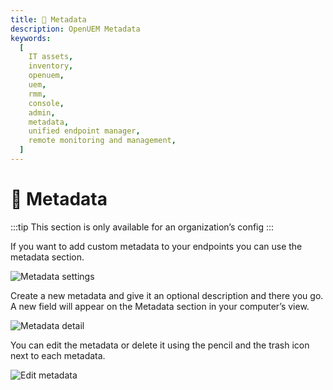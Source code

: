 ```yaml
---
title: 📑 Metadata
description: OpenUEM Metadata
keywords:
  [
    IT assets,
    inventory,
    openuem,
    uem,
    rmm,
    console,
    admin,
    metadata,
    unified endpoint manager,
    remote monitoring and management,
  ]
---
```


# 📑 Metadata

:::tip
This section is only available for an organization’s config
:::

If you want to add custom metadata to your endpoints you can use the metadata section.

![Metadata settings](/img/console/metadata_settings.png)

Create a new metadata and give it an optional description and there you go. A new field will appear on the Metadata section in your computer’s view.

![Metadata detail](/img/console/metadata_detail.png)

You can edit the metadata or delete it using the pencil and the trash icon next to each metadata.

![Edit metadata](/img/console/edit_metadata.png)
